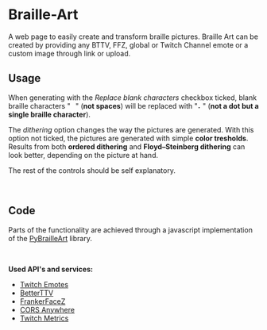 # Braille-Art

A web page to easily create and transform braille pictures. Braille Art can be created by providing any BTTV, FFZ, global or Twitch Channel emote or a custom image through link or upload.
<br>

## Usage
When generating with the *Replace blank characters* checkbox ticked, blank braille characters "⠀" (__not spaces__) will be replaced with "⠄" (__not a dot but a single braille character__).

The *dithering* option changes the way the pictures are generated. With this option not ticked, the pictures are generated with simple __color tresholds__. Results from both __ordered dithering__ and __Floyd–Steinberg dithering__ can look better, depending on the picture at hand.

The rest of the controls should be self explanatory.

<br>

## Code
Parts of the functionality are achieved through a javascript implementation of the [PyBrailleArt](https://github.com/VJ-Duardo/PyBrailleArt) library.

<br>

__Used API's and services:__
* [Twitch Emotes](https://twitchemotes.com/apidocs)
* [BetterTTV](https://betterttv.com/)
* [FrankerFaceZ](https://frankerfacez.com/developers)
* [CORS Anywhere](https://github.com/Rob--W/cors-anywhere)
* [Twitch Metrics](https://www.twitchmetrics.net/)
